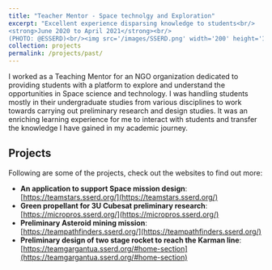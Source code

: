 ```yaml
---
title: "Teacher Mentor - Space technolgy and Exploration"
excerpt: "Excellent experience disparsing knowledge to students<br/>
<strong>June 2020 to April 2021</strong><br/>
(PHOTO: @ESSERD)<br/><img src='/images/SSERD.png' width='200' height='150' alt='In-Orbit Servicing Target Inspection'>"
collection: projects
permalink: /projects/past/
---
```


I worked as a Teaching Mentor for an NGO organization dedicated to providing students with a platform to explore and understand the opportunities in Space science and technology. I was handling students mostly in their undergraduate studies from various disciplines to work towards carrying out preliminary research and design studies. It was an enriching learning experience for me to interact with students and transfer the knowledge I have gained in my academic journey. 

## Projects

Following are some of the projects, check out the websites to find out more:

- **An application to support Space mission design**: [https://teamstars.sserd.org/](https://teamstars.sserd.org/)
- **Green propellant for 3U Cubesat preliminary research**: [https://micropros.sserd.org/](https://micropros.sserd.org/)
- **Preliminary Asteroid mining mission**: [https://teampathfinders.sserd.org/](https://teampathfinders.sserd.org/)
- **Preliminary design of two stage rocket to reach the Karman line**: [https://teamgargantua.sserd.org/#home-section](https://teamgargantua.sserd.org/#home-section)
